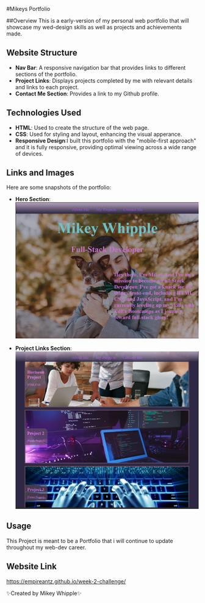 #Mikeys Portfolio

##Overview
This is a early-version of my personal web portfolio that will showcase my wed-design skills as well as projects and achievements made.

## Website Structure
- **Nav Bar**: A responsive navigation bar that provides links to different sections of the portfolio.
- **Project Links**: Displays projects completed by me with relevant details and links to each project.
- **Contact Me Section**: Provides a link to my Github profile.

## Technologies Used
- **HTML**: Used to create the structure of the web page.
- **CSS**: Used for styling and layout, enhancing the visual apperance.
- **Responsive Design**:I built this portfolio with the "mobile-first approach" and it is fully responsive, providing optimal viewing across a wide range of devices.

## Links and Images 
Here are some snapshots of the portfolio:

- **Hero Section**:  
  ![Hero Section](assets/hero-section-screenshot.png)

- **Project Links Section**:  
  ![Project Links](assets/link-section-screenshot.png)

## Usage 
This Project is meant to be a Portfolio that i will continue to update throughout my web-dev career.

## Website Link
https://empireantz.github.io/week-2-challenge/

✨Created by Mikey Whipple✨

